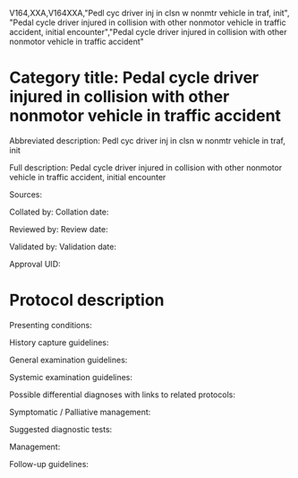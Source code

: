 V164,XXA,V164XXA,"Pedl cyc driver inj in clsn w nonmtr vehicle in traf, init", "Pedal cycle driver injured in collision with other nonmotor vehicle in traffic accident, initial encounter","Pedal cycle driver injured in collision with other nonmotor vehicle in traffic accident"
# Category title: Pedal cycle driver injured in collision with other nonmotor vehicle in traffic accident

Abbreviated description: Pedl cyc driver inj in clsn w nonmtr vehicle in traf, init

Full description: Pedal cycle driver injured in collision with other nonmotor vehicle in traffic accident, initial encounter

Sources:

Collated by:
Collation date:

Reviewed by:
Review date:

Validated by:
Validation date:

Approval UID:

# Protocol description

Presenting conditions:

History capture guidelines:

General examination guidelines:

Systemic examination guidelines:

Possible differential diagnoses with links to related protocols:

Symptomatic / Palliative management:

Suggested diagnostic tests:

Management:

Follow-up guidelines:
